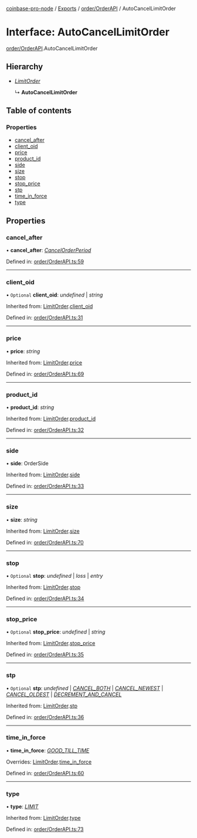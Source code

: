 [coinbase-pro-node](../../README.md) / [Exports](../../modules.md) / [order/OrderAPI](../../modules/order_orderapi.md) / AutoCancelLimitOrder

# Interface: AutoCancelLimitOrder

[order/OrderAPI](../../modules/order_orderapi.md).AutoCancelLimitOrder

## Hierarchy

- [_LimitOrder_](orderapi.limitorder.md)

  ↳ **AutoCancelLimitOrder**

## Table of contents

### Properties

- [cancel_after](orderapi.autocancellimitorder.md#cancel_after)
- [client_oid](orderapi.autocancellimitorder.md#client_oid)
- [price](orderapi.autocancellimitorder.md#price)
- [product_id](orderapi.autocancellimitorder.md#product_id)
- [side](orderapi.autocancellimitorder.md#side)
- [size](orderapi.autocancellimitorder.md#size)
- [stop](orderapi.autocancellimitorder.md#stop)
- [stop_price](orderapi.autocancellimitorder.md#stop_price)
- [stp](orderapi.autocancellimitorder.md#stp)
- [time_in_force](orderapi.autocancellimitorder.md#time_in_force)
- [type](orderapi.autocancellimitorder.md#type)

## Properties

### cancel_after

• **cancel_after**: [_CancelOrderPeriod_](../../enums/order/orderapi.cancelorderperiod.md)

Defined in: [order/OrderAPI.ts:59](https://github.com/bennycode/coinbase-pro-node/blob/bf1bcdd/src/order/OrderAPI.ts#L59)

---

### client_oid

• `Optional` **client_oid**: _undefined_ \| _string_

Inherited from: [LimitOrder](orderapi.limitorder.md).[client_oid](orderapi.limitorder.md#client_oid)

Defined in: [order/OrderAPI.ts:31](https://github.com/bennycode/coinbase-pro-node/blob/bf1bcdd/src/order/OrderAPI.ts#L31)

---

### price

• **price**: _string_

Inherited from: [LimitOrder](orderapi.limitorder.md).[price](orderapi.limitorder.md#price)

Defined in: [order/OrderAPI.ts:69](https://github.com/bennycode/coinbase-pro-node/blob/bf1bcdd/src/order/OrderAPI.ts#L69)

---

### product_id

• **product_id**: _string_

Inherited from: [LimitOrder](orderapi.limitorder.md).[product_id](orderapi.limitorder.md#product_id)

Defined in: [order/OrderAPI.ts:32](https://github.com/bennycode/coinbase-pro-node/blob/bf1bcdd/src/order/OrderAPI.ts#L32)

---

### side

• **side**: OrderSide

Inherited from: [LimitOrder](orderapi.limitorder.md).[side](orderapi.limitorder.md#side)

Defined in: [order/OrderAPI.ts:33](https://github.com/bennycode/coinbase-pro-node/blob/bf1bcdd/src/order/OrderAPI.ts#L33)

---

### size

• **size**: _string_

Inherited from: [LimitOrder](orderapi.limitorder.md).[size](orderapi.limitorder.md#size)

Defined in: [order/OrderAPI.ts:70](https://github.com/bennycode/coinbase-pro-node/blob/bf1bcdd/src/order/OrderAPI.ts#L70)

---

### stop

• `Optional` **stop**: _undefined_ \| _loss_ \| _entry_

Inherited from: [LimitOrder](orderapi.limitorder.md).[stop](orderapi.limitorder.md#stop)

Defined in: [order/OrderAPI.ts:34](https://github.com/bennycode/coinbase-pro-node/blob/bf1bcdd/src/order/OrderAPI.ts#L34)

---

### stop_price

• `Optional` **stop_price**: _undefined_ \| _string_

Inherited from: [LimitOrder](orderapi.limitorder.md).[stop_price](orderapi.limitorder.md#stop_price)

Defined in: [order/OrderAPI.ts:35](https://github.com/bennycode/coinbase-pro-node/blob/bf1bcdd/src/order/OrderAPI.ts#L35)

---

### stp

• `Optional` **stp**: _undefined_ \| [_CANCEL_BOTH_](../../enums/order/orderapi.selftradeprevention.md#cancel_both) \| [_CANCEL_NEWEST_](../../enums/order/orderapi.selftradeprevention.md#cancel_newest) \| [_CANCEL_OLDEST_](../../enums/order/orderapi.selftradeprevention.md#cancel_oldest) \| [_DECREMENT_AND_CANCEL_](../../enums/order/orderapi.selftradeprevention.md#decrement_and_cancel)

Inherited from: [LimitOrder](orderapi.limitorder.md).[stp](orderapi.limitorder.md#stp)

Defined in: [order/OrderAPI.ts:36](https://github.com/bennycode/coinbase-pro-node/blob/bf1bcdd/src/order/OrderAPI.ts#L36)

---

### time_in_force

• **time_in_force**: [_GOOD_TILL_TIME_](../../enums/order/orderapi.timeinforce.md#good_till_time)

Overrides: [LimitOrder](orderapi.limitorder.md).[time_in_force](orderapi.limitorder.md#time_in_force)

Defined in: [order/OrderAPI.ts:60](https://github.com/bennycode/coinbase-pro-node/blob/bf1bcdd/src/order/OrderAPI.ts#L60)

---

### type

• **type**: [_LIMIT_](../../enums/order/orderapi.ordertype.md#limit)

Inherited from: [LimitOrder](orderapi.limitorder.md).[type](orderapi.limitorder.md#type)

Defined in: [order/OrderAPI.ts:73](https://github.com/bennycode/coinbase-pro-node/blob/bf1bcdd/src/order/OrderAPI.ts#L73)
